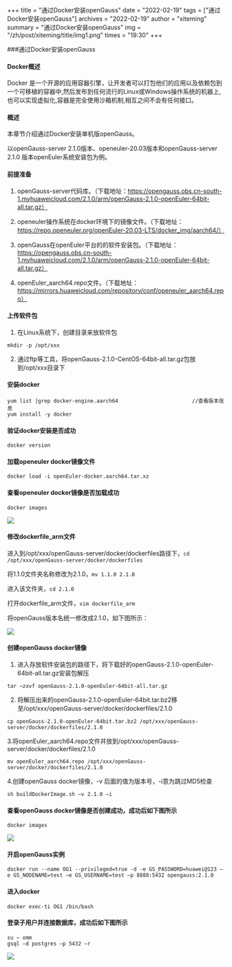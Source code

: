 ﻿+++
title = "通过Docker安装openGauss"
date = "2022-02-19"
tags = ["通过Docker安装openGauss"]
archives = "2022-02-19"
author = "xiteming"
summary = "通过Docker安装openGauss"
img = "/zh/post/xiteming/title/img1.png"
times = "19:30"
+++

###通过Docker安装openGauss

#### Docker概述

Docker 是一个开源的应用容器引擎，让开发者可以打包他们的应用以及依赖包到一个可移植的容器中,然后发布到任何流行的Linux或Windows操作系统的机器上,也可以实现虚拟化,容器是完全使用沙箱机制,相互之间不会有任何接口。

#### 概述

本章节介绍通过Docker安装单机版openGauss。

以openGauss-server 2.1.0版本、openeuler-20.03版本和openGauss-server 2.1.0 版本openEuler系统安装包为例。

#### 前提准备

1. openGauss-server代码库。（下载地址：https://opengauss.obs.cn-south-1.myhuaweicloud.com/2.1.0/arm/openGauss-2.1.0-openEuler-64bit-all.tar.gz）

2. openeuler操作系统在docker环境下的镜像文件。（下载地址：https://repo.openeuler.org/openEuler-20.03-LTS/docker_img/aarch64/）

3. openGauss在openEuler平台的的软件安装包。（下载地址：https://opengauss.obs.cn-south-1.myhuaweicloud.com/2.1.0/arm/openGauss-2.1.0-openEuler-64bit-all.tar.gz）

4. openEuler_aarch64.repo文件。（下载地址：https://mirrors.huaweicloud.com/repository/conf/openeuler_aarch64.repo）

#### 上传软件包

1. 在Linux系统下，创建目录来放软件包
```
mkdir -p /opt/xxx
```
2. 通过ftp等工具，将openGauss-2.1.0-CentOS-64bit-all.tar.gz包放到/opt/xxx目录下

#### 安装docker
```
yum list |grep docker-engine.aarch64                        //查看版本信息
yum install -y docker
```

#### 验证docker安装是否成功
```
docker version
```

#### 加载openeuler docker镜像文件
```
docker load -i openEuler-docker.aarch64.tar.xz
```

#### 查看openeuler docker镜像是否加载成功
```
docker images
```
![](../image/docker_images.png)

#### 修改dockerfile_arm文件

进入到/opt/xxx/openGauss-server/docker/dockerfiles路径下，`cd /opt/xxx/openGauss-server/docker/dockerfiles`

将1.1.0文件夹名称修改为2.1.0，`mv 1.1.0 2.1.0`

进入该文件夹，`cd 2.1.0`

打开dockerfile_arm文件，`vim dockerfile_arm`

将openGauss版本名统一修改成2.1.0，如下图所示：

![](../image/name_fix.png)

#### 创建openGauss docker镜像

1. 进入存放软件安装包的路径下，将下载好的openGauss-2.1.0-openEuler-64bit-all.tar.gz安装包解压
```
tar –zxvf openGauss-2.1.0-openEuler-64bit-all.tar.gz
```

2. 将解压出来的openGauss-2.1.0-openEuler-64bit.tar.bz2移至/opt/xxx/openGauss-server/docker/dockerfiles/2.1.0
```
cp openGauss-2.1.0-openEuler-64bit.tar.bz2 /opt/xxx/openGauss-server/docker/dockerfiles/2.1.0
```

3.将openEuler_aarch64.repo文件并放到/opt/xxx/openGauss-server/docker/dockerfiles/2.1.0
```
mv openEuler_aarch64.repo /opt/xxx/openGauss-server/docker/dockerfiles/2.1.0
```

4.创建openGauss docker镜像，-v 后面的值为版本号，-i意为跳过MD5检查
```
sh buildDockerImage.sh –v 2.1.0 –i
```
#### 查看openGauss docker镜像是否创建成功，成功后如下图所示

```
docker images
```

![](../image/openGauss_iamges.png)

#### 开启openGauss实例

```
docker run --name OG1 --privileged=true -d -e GS_PASSWORD=huawei@123 –e GS_NODENAME=test –e GS_USERNAME=test –p 8888:5432 opengauss:2.1.0
```

#### 进入docker

```
docker exec-ti OG1 /bin/bash
```

#### 登录子用户并连接数据库，成功后如下图所示

```
su – omm
gsql –d postgres –p 5432 –r
```

![](../image/run.png)
